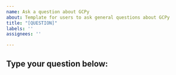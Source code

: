 ```yaml
---
name: Ask a question about GCPy
about: Template for users to ask general questions about GCPy
title: "[QUESTION]"
labels: ''
assignees: ''

---
```


## Type your question below:
